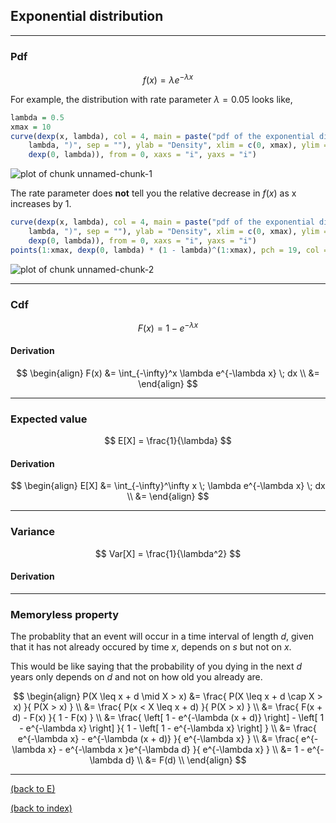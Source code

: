 
## Exponential distribution

********************************************************************************

### Pdf

$$ f(x) = \lambda e^{-\lambda x} $$

For example, the distribution with rate parameter $\lambda=0.05$ looks like,


```r
lambda = 0.5
xmax = 10
curve(dexp(x, lambda), col = 4, main = paste("pdf of the exponential distribution (lambda = ", 
    lambda, ")", sep = ""), ylab = "Density", xlim = c(0, xmax), ylim = c(0, 
    dexp(0, lambda)), from = 0, xaxs = "i", yaxs = "i")
```

![plot of chunk unnamed-chunk-1](figure/unnamed-chunk-1.png) 


The rate parameter does **not** tell you the relative decrease in $f(x)$ as x increases by 1.


```r
curve(dexp(x, lambda), col = 4, main = paste("pdf of the exponential distribution (lambda = ", 
    lambda, ")", sep = ""), ylab = "Density", xlim = c(0, xmax), ylim = c(0, 
    dexp(0, lambda)), from = 0, xaxs = "i", yaxs = "i")
points(1:xmax, dexp(0, lambda) * (1 - lambda)^(1:xmax), pch = 19, col = 2)
```

![plot of chunk unnamed-chunk-2](figure/unnamed-chunk-2.png) 


********************************************************************************

### Cdf

$$ F(x) = 1 - e^{-\lambda x} $$

#### Derivation

$$ 
\begin{align}
F(x) &= \int_{-\infty}^x \lambda e^{-\lambda x} \; dx \\ 
     &= 
\end{align}
$$

********************************************************************************

### Expected value

$$ E[X] = \frac{1}{\lambda} $$

#### Derivation

$$ 
\begin{align}
E[X] &= \int_{-\infty}^\infty x \; \lambda e^{-\lambda x} \; dx \\ 
     &= 
\end{align}
$$

********************************************************************************

### Variance

$$ Var[X] = \frac{1}{\lambda^2} $$

#### Derivation

********************************************************************************

### Memoryless property

The probablity that an event will occur in a time interval of length $d$, given that it has not already occured by time $x$, depends on $s$ but not on $x$. 

This would be like saying that the probability of you dying in the next $d$ years only depends on $d$ and not on how old you already are.

$$ 
\begin{align}
P(X \leq x + d \mid X > x) 
  &= \frac{ P(X \leq x + d \cap X > x)  }{ P(X > x)  } \\
  &= \frac{ P(x < X \leq x + d)  }{ P(X > x) } \\
  &= \frac{ F(x + d) - F(x) }{ 1 - F(x) } \\
  &= \frac{ \left[ 1 - e^{-\lambda (x + d)} \right] - \left[ 1 - e^{-\lambda x} \right] }{ 1 - \left[ 1 - e^{-\lambda x} \right] } \\
  &= \frac{ e^{-\lambda x} - e^{-\lambda (x + d)} }{ e^{-\lambda x} } \\
  &= \frac{ e^{-\lambda x} - e^{-\lambda x }e^{-\lambda d} }{ e^{-\lambda x} } \\
  &= 1 - e^{-\lambda d} \\
  &= F(d) \\
\end{align}
$$


********************************************************************************

<a href="index.html#E">(back to E)</a> 

<a href="index.html">(back to index)</a> 


